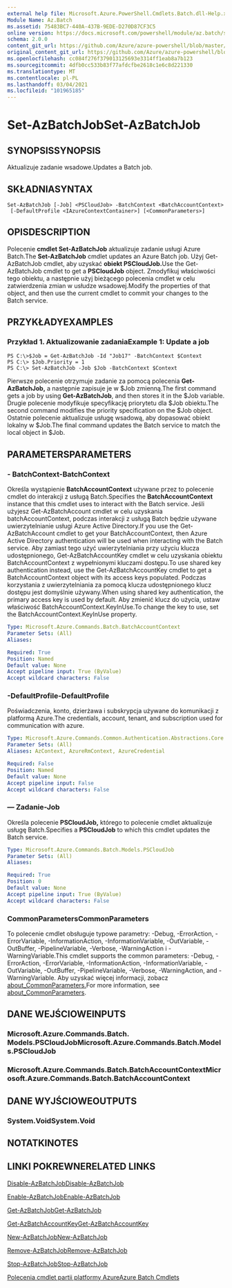 ```yaml
---
external help file: Microsoft.Azure.PowerShell.Cmdlets.Batch.dll-Help.xml
Module Name: Az.Batch
ms.assetid: 75483BC7-440A-437B-9EDE-D270D87CF3C5
online version: https://docs.microsoft.com/powershell/module/az.batch/set-azbatchjob
schema: 2.0.0
content_git_url: https://github.com/Azure/azure-powershell/blob/master/src/Batch/Batch/help/Set-AzBatchJob.md
original_content_git_url: https://github.com/Azure/azure-powershell/blob/master/src/Batch/Batch/help/Set-AzBatchJob.md
ms.openlocfilehash: cc084f276f379013125693e3314ff1eab8a7b123
ms.sourcegitcommit: 4dfb0cc533b83f77afdcfbe2618c1e6c8d221330
ms.translationtype: MT
ms.contentlocale: pl-PL
ms.lasthandoff: 03/04/2021
ms.locfileid: "101965185"
---
```

# <span data-ttu-id="4b47b-101">Set-AzBatchJob</span><span class="sxs-lookup"><span data-stu-id="4b47b-101">Set-AzBatchJob</span></span>

## <span data-ttu-id="4b47b-102">SYNOPSIS</span><span class="sxs-lookup"><span data-stu-id="4b47b-102">SYNOPSIS</span></span>
<span data-ttu-id="4b47b-103">Aktualizuje zadanie wsadowe.</span><span class="sxs-lookup"><span data-stu-id="4b47b-103">Updates a Batch job.</span></span>

## <span data-ttu-id="4b47b-104">SKŁADNIA</span><span class="sxs-lookup"><span data-stu-id="4b47b-104">SYNTAX</span></span>

```
Set-AzBatchJob [-Job] <PSCloudJob> -BatchContext <BatchAccountContext>
 [-DefaultProfile <IAzureContextContainer>] [<CommonParameters>]
```

## <span data-ttu-id="4b47b-105">OPIS</span><span class="sxs-lookup"><span data-stu-id="4b47b-105">DESCRIPTION</span></span>
<span data-ttu-id="4b47b-106">Polecenie **cmdlet Set-AzBatchJob** aktualizuje zadanie usługi Azure Batch.</span><span class="sxs-lookup"><span data-stu-id="4b47b-106">The **Set-AzBatchJob** cmdlet updates an Azure Batch job.</span></span>
<span data-ttu-id="4b47b-107">Użyj Get-AzBatchJob cmdlet, aby uzyskać **obiekt PSCloudJob.**</span><span class="sxs-lookup"><span data-stu-id="4b47b-107">Use the Get-AzBatchJob cmdlet to get a **PSCloudJob** object.</span></span>
<span data-ttu-id="4b47b-108">Zmodyfikuj właściwości tego obiektu, a następnie użyj bieżącego polecenia cmdlet w celu zatwierdzenia zmian w usłudze wsadowej.</span><span class="sxs-lookup"><span data-stu-id="4b47b-108">Modify the properties of that object, and then use the current cmdlet to commit your changes to the Batch service.</span></span>

## <span data-ttu-id="4b47b-109">PRZYKŁADY</span><span class="sxs-lookup"><span data-stu-id="4b47b-109">EXAMPLES</span></span>

### <span data-ttu-id="4b47b-110">Przykład 1. Aktualizowanie zadania</span><span class="sxs-lookup"><span data-stu-id="4b47b-110">Example 1: Update a job</span></span>
```
PS C:\>$Job = Get-AzBatchJob -Id "Job17" -BatchContext $Context
PS C:\> $Job.Priority = 1
PS C:\> Set-AzBatchJob -Job $Job -BatchContext $Context
```

<span data-ttu-id="4b47b-111">Pierwsze polecenie otrzymuje zadanie za pomocą polecenia **Get-AzBatchJob,** a następnie zapisuje je w $Job zmienną.</span><span class="sxs-lookup"><span data-stu-id="4b47b-111">The first command gets a job by using **Get-AzBatchJob**, and then stores it in the $Job variable.</span></span>
<span data-ttu-id="4b47b-112">Drugie polecenie modyfikuje specyfikację priorytetu dla $Job obiektu.</span><span class="sxs-lookup"><span data-stu-id="4b47b-112">The second command modifies the priority specification on the $Job object.</span></span>
<span data-ttu-id="4b47b-113">Ostatnie polecenie aktualizuje usługę wsadową, aby dopasować obiekt lokalny w $Job.</span><span class="sxs-lookup"><span data-stu-id="4b47b-113">The final command updates the Batch service to match the local object in $Job.</span></span>

## <span data-ttu-id="4b47b-114">PARAMETERS</span><span class="sxs-lookup"><span data-stu-id="4b47b-114">PARAMETERS</span></span>

### <span data-ttu-id="4b47b-115">- BatchContext</span><span class="sxs-lookup"><span data-stu-id="4b47b-115">-BatchContext</span></span>
<span data-ttu-id="4b47b-116">Określa wystąpienie **BatchAccountContext** używane przez to polecenie cmdlet do interakcji z usługą Batch.</span><span class="sxs-lookup"><span data-stu-id="4b47b-116">Specifies the **BatchAccountContext** instance that this cmdlet uses to interact with the Batch service.</span></span>
<span data-ttu-id="4b47b-117">Jeśli użyjesz Get-AzBatchAccount cmdlet w celu uzyskania batchAccountContext, podczas interakcji z usługą Batch będzie używane uwierzytelnianie usługi Azure Active Directory.</span><span class="sxs-lookup"><span data-stu-id="4b47b-117">If you use the Get-AzBatchAccount cmdlet to get your BatchAccountContext, then Azure Active Directory authentication will be used when interacting with the Batch service.</span></span> <span data-ttu-id="4b47b-118">Aby zamiast tego użyć uwierzytelniania przy użyciu klucza udostępnionego, Get-AzBatchAccountKey cmdlet w celu uzyskania obiektu BatchAccountContext z wypełnionymi kluczami dostępu.</span><span class="sxs-lookup"><span data-stu-id="4b47b-118">To use shared key authentication instead, use the Get-AzBatchAccountKey cmdlet to get a BatchAccountContext object with its access keys populated.</span></span> <span data-ttu-id="4b47b-119">Podczas korzystania z uwierzytelniania za pomocą klucza udostępnionego klucz dostępu jest domyślnie używany.</span><span class="sxs-lookup"><span data-stu-id="4b47b-119">When using shared key authentication, the primary access key is used by default.</span></span> <span data-ttu-id="4b47b-120">Aby zmienić klucz do użycia, ustaw właściwość BatchAccountContext.KeyInUse.</span><span class="sxs-lookup"><span data-stu-id="4b47b-120">To change the key to use, set the BatchAccountContext.KeyInUse property.</span></span>

```yaml
Type: Microsoft.Azure.Commands.Batch.BatchAccountContext
Parameter Sets: (All)
Aliases:

Required: True
Position: Named
Default value: None
Accept pipeline input: True (ByValue)
Accept wildcard characters: False
```

### <span data-ttu-id="4b47b-121">-DefaultProfile</span><span class="sxs-lookup"><span data-stu-id="4b47b-121">-DefaultProfile</span></span>
<span data-ttu-id="4b47b-122">Poświadczenia, konto, dzierżawa i subskrypcja używane do komunikacji z platformą Azure.</span><span class="sxs-lookup"><span data-stu-id="4b47b-122">The credentials, account, tenant, and subscription used for communication with azure.</span></span>

```yaml
Type: Microsoft.Azure.Commands.Common.Authentication.Abstractions.Core.IAzureContextContainer
Parameter Sets: (All)
Aliases: AzContext, AzureRmContext, AzureCredential

Required: False
Position: Named
Default value: None
Accept pipeline input: False
Accept wildcard characters: False
```

### <span data-ttu-id="4b47b-123">— Zadanie</span><span class="sxs-lookup"><span data-stu-id="4b47b-123">-Job</span></span>
<span data-ttu-id="4b47b-124">Określa polecenie **PSCloudJob,** którego to polecenie cmdlet aktualizuje usługę Batch.</span><span class="sxs-lookup"><span data-stu-id="4b47b-124">Specifies a **PSCloudJob** to which this cmdlet updates the Batch service.</span></span>

```yaml
Type: Microsoft.Azure.Commands.Batch.Models.PSCloudJob
Parameter Sets: (All)
Aliases:

Required: True
Position: 0
Default value: None
Accept pipeline input: True (ByValue)
Accept wildcard characters: False
```

### <span data-ttu-id="4b47b-125">CommonParameters</span><span class="sxs-lookup"><span data-stu-id="4b47b-125">CommonParameters</span></span>
<span data-ttu-id="4b47b-126">To polecenie cmdlet obsługuje typowe parametry: -Debug, -ErrorAction, -ErrorVariable, -InformationAction, -InformationVariable, -OutVariable, -OutBuffer, -PipelineVariable, -Verbose, -WarningAction i -WarningVariable.</span><span class="sxs-lookup"><span data-stu-id="4b47b-126">This cmdlet supports the common parameters: -Debug, -ErrorAction, -ErrorVariable, -InformationAction, -InformationVariable, -OutVariable, -OutBuffer, -PipelineVariable, -Verbose, -WarningAction, and -WarningVariable.</span></span> <span data-ttu-id="4b47b-127">Aby uzyskać więcej informacji, zobacz [about_CommonParameters.](http://go.microsoft.com/fwlink/?LinkID=113216)</span><span class="sxs-lookup"><span data-stu-id="4b47b-127">For more information, see [about_CommonParameters](http://go.microsoft.com/fwlink/?LinkID=113216).</span></span>

## <span data-ttu-id="4b47b-128">DANE WEJŚCIOWE</span><span class="sxs-lookup"><span data-stu-id="4b47b-128">INPUTS</span></span>

### <span data-ttu-id="4b47b-129">Microsoft.Azure.Commands.Batch. Models.PSCloudJob</span><span class="sxs-lookup"><span data-stu-id="4b47b-129">Microsoft.Azure.Commands.Batch.Models.PSCloudJob</span></span>

### <span data-ttu-id="4b47b-130">Microsoft.Azure.Commands.Batch.BatchAccountContext</span><span class="sxs-lookup"><span data-stu-id="4b47b-130">Microsoft.Azure.Commands.Batch.BatchAccountContext</span></span>

## <span data-ttu-id="4b47b-131">DANE WYJŚCIOWE</span><span class="sxs-lookup"><span data-stu-id="4b47b-131">OUTPUTS</span></span>

### <span data-ttu-id="4b47b-132">System.Void</span><span class="sxs-lookup"><span data-stu-id="4b47b-132">System.Void</span></span>

## <span data-ttu-id="4b47b-133">NOTATKI</span><span class="sxs-lookup"><span data-stu-id="4b47b-133">NOTES</span></span>

## <span data-ttu-id="4b47b-134">LINKI POKREWNE</span><span class="sxs-lookup"><span data-stu-id="4b47b-134">RELATED LINKS</span></span>

[<span data-ttu-id="4b47b-135">Disable-AzBatchJob</span><span class="sxs-lookup"><span data-stu-id="4b47b-135">Disable-AzBatchJob</span></span>](./Disable-AzBatchJob.md)

[<span data-ttu-id="4b47b-136">Enable-AzBatchJob</span><span class="sxs-lookup"><span data-stu-id="4b47b-136">Enable-AzBatchJob</span></span>](./Enable-AzBatchJob.md)

[<span data-ttu-id="4b47b-137">Get-AzBatchJob</span><span class="sxs-lookup"><span data-stu-id="4b47b-137">Get-AzBatchJob</span></span>](./Get-AzBatchJob.md)

[<span data-ttu-id="4b47b-138">Get-AzBatchAccountKey</span><span class="sxs-lookup"><span data-stu-id="4b47b-138">Get-AzBatchAccountKey</span></span>](./Get-AzBatchAccountKey.md)

[<span data-ttu-id="4b47b-139">New-AzBatchJob</span><span class="sxs-lookup"><span data-stu-id="4b47b-139">New-AzBatchJob</span></span>](./New-AzBatchJob.md)

[<span data-ttu-id="4b47b-140">Remove-AzBatchJob</span><span class="sxs-lookup"><span data-stu-id="4b47b-140">Remove-AzBatchJob</span></span>](./Remove-AzBatchJob.md)

[<span data-ttu-id="4b47b-141">Stop-AzBatchJob</span><span class="sxs-lookup"><span data-stu-id="4b47b-141">Stop-AzBatchJob</span></span>](./Stop-AzBatchJob.md)

[<span data-ttu-id="4b47b-142">Polecenia cmdlet partii platformy Azure</span><span class="sxs-lookup"><span data-stu-id="4b47b-142">Azure Batch Cmdlets</span></span>](/powershell/module/Az.Batch/)

